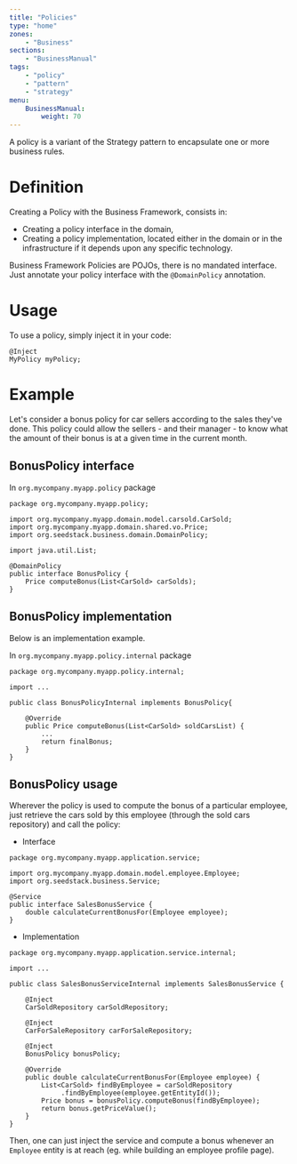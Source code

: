 ```yaml
---
title: "Policies"
type: "home"
zones:
    - "Business"
sections:
    - "BusinessManual"
tags:
    - "policy"
    - "pattern"
    - "strategy"
menu:
    BusinessManual:
        weight: 70
---
```


A policy is a variant of the Strategy pattern to encapsulate one or more business rules.<!--more-->

# Definition

Creating a Policy with the Business Framework, consists in:

* Creating a policy interface in the domain,
* Creating a policy implementation, located either in the domain or in the infrastructure if it depends upon any
specific technology.

Business Framework Policies are POJOs, there is no mandated interface. Just annotate your policy interface with the
`@DomainPolicy` annotation.

# Usage

To use a policy, simply inject it in your code:

    @Inject
    MyPolicy myPolicy;

# Example

Let's consider a bonus policy for car sellers according to the sales they've done. 
This policy could allow the sellers - and their manager - to know what the amount of their bonus is at a given time in
the current month.

## BonusPolicy interface

In `org.mycompany.myapp.policy` package

```
package org.mycompany.myapp.policy;

import org.mycompany.myapp.domain.model.carsold.CarSold;
import org.mycompany.myapp.domain.shared.vo.Price;
import org.seedstack.business.domain.DomainPolicy;

import java.util.List;

@DomainPolicy
public interface BonusPolicy {
	Price computeBonus(List<CarSold> carSolds);
}
```

## BonusPolicy implementation

Below is an implementation example.

In `org.mycompany.myapp.policy.internal` package

```
package org.mycompany.myapp.policy.internal;

import ...

public class BonusPolicyInternal implements BonusPolicy{

    @Override
	public Price computeBonus(List<CarSold> soldCarsList) {
        ...
		return finalBonus;
	}
}
```

## BonusPolicy usage

Wherever the policy is used to compute the bonus of a particular employee, just retrieve the cars sold by this employee 
(through the sold cars repository) and call the policy:

- Interface

```
package org.mycompany.myapp.application.service;

import org.mycompany.myapp.domain.model.employee.Employee;
import org.seedstack.business.Service;

@Service
public interface SalesBonusService {
    double calculateCurrentBonusFor(Employee employee);
}
```

- Implementation

```
package org.mycompany.myapp.application.service.internal;

import ...

public class SalesBonusServiceInternal implements SalesBonusService {
	
	@Inject
	CarSoldRepository carSoldRepository;
	
	@Inject
	CarForSaleRepository carForSaleRepository;
	
	@Inject
	BonusPolicy bonusPolicy;
	
	@Override
	public double calculateCurrentBonusFor(Employee employee) {
		List<CarSold> findByEmployee = carSoldRepository
             .findByEmployee(employee.getEntityId());
		Price bonus = bonusPolicy.computeBonus(findByEmployee);
		return bonus.getPriceValue();
	}
}
```

Then, one can just inject the service and compute a bonus whenever an `Employee` entity is at reach (eg. while building
an employee profile page).

